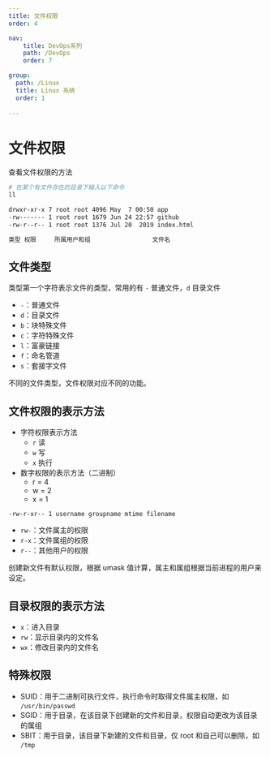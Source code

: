 ```yaml
---
title: 文件权限
order: 4

nav:
    title: DevOps系列
    path: /DevOps
    order: 7

group:
  path: /Linux
  title: Linux 系统
  order: 1
    
---
```


# 文件权限

查看文件权限的方法

```bash
# 在某个有文件存在的目录下输入以下命令
ll

drwxr-xr-x 7 root root 4096 May  7 00:50 app
-rw------- 1 root root 1679 Jun 24 22:57 github
-rw-r--r-- 1 root root 1376 Jul 20  2019 index.html

类型 权限     所属用户和组                 文件名
```

## 文件类型

类型第一个字符表示文件的类型，常用的有 `-` 普通文件，`d` 目录文件

- `-`：普通文件
- `d`：目录文件
- `b`：块特殊文件
- `c`：字符特殊文件
- `l`：富豪链接
- `f`：命名管道
- `s`：套接字文件

不同的文件类型，文件权限对应不同的功能。

## 文件权限的表示方法

- 字符权限表示方法
  - `r` 读
  - `w` 写
  - `x` 执行
- 数字权限的表示方法（二进制）
  - r = 4
  - w = 2
  - x = 1

```
-rw-r-xr-- 1 username groupname mtime filename
```

- `rw-`：文件属主的权限
- `r-x`：文件属组的权限
- `r--`：其他用户的权限

创建新文件有默认权限，根据 umask 值计算，属主和属组根据当前进程的用户来设定。

## 目录权限的表示方法

- `x`：进入目录
- `rw`：显示目录内的文件名
- `wx`：修改目录内的文件名

## 特殊权限

- SUID：用于二进制可执行文件，执行命令时取得文件属主权限，如 `/usr/bin/passwd`
- SGID：用于目录，在该目录下创建新的文件和目录，权限自动更改为该目录的属组
- SBIT：用于目录，该目录下新建的文件和目录，仅 root 和自己可以删除，如 `/tmp`
